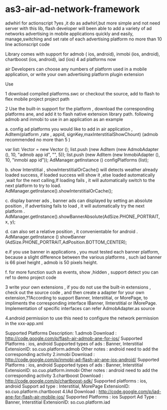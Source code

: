 as3-air-ad-network-framework
============================

adwhirl for actionscript ?yes ,it do as adwhirl,but more simple and not need server 
with this lib, flash developer will been able to  add a variety of ad networks advertising in mobile applications  quickly and easily, 
manage,switching and set rate of each advertising platform no more than 10 line actionscript  code

Library comes with support for admob (  ios, android), inmobi (ios, android), chartboost (ios, android), iad (ios) 4 ad platforms now

air Developers can choose any numbers of platform used in a mobile application, or write your own advertising platform plugin  extension

Use

1 download compiled platforms.swc or checkout the source, add to  flash to flex mobile project  project path

2 Use the built-in support for the platform , download the corresponding platforms ane, and add it to flash  native extension library path. following admob and inmobi to use in an application as an example

a. config ad platforms you would like to add in air application , AdItem(platform ,rate , appid, signKey,maxInterstitialShowChount) (admob  recommended no more than 5 )

var list: Vector <AdItem> = new Vector <AdItem> ();
list.push (new AdItem (new AdmobAdapter (), 10, "admob app id", "", 5));
list.push (new AdItem (new InmobiAdapter (), 10, "inmobi app id"));
AdManager.getInstance () configPlatforms (list);

b. show Interstitial ,  showInterstitialOrCache() will detects weather already loaded success, if loaded success will show it ,else  loaded automatically  ,wait for the next calling,If loading fails , it will automatically switch to the next platform to try to load.
AdManager.getInstance().showInterstitialOrCache();

c. display banner ads , banner ads can displayed by setting an absolute position , if advertising fails to load , it will automatically try the next  platform .
AdManager.getInstance().showBannerAbsolute(AdSize.PHONE_PORTRAIT, x, y);

d. can also set a relative position  , it convenientable for android .
AdManager.getInstance () showBanner (AdSize.PHONE_PORTRAIT,AdPosition.BOTTOM_CENTER);

e.if you use  banner in applications , you must  tested each banner platform, because a slight difference between the various platforms , such iad banner is 66 pixel height , admob is 50 pixels height.

f. for more function such as events, show ,hidden  , support  detect you can ref to demo project code

3  write your own extensions , if you do not use the built-in extensions ,  check out the source code , and then create a adapter for your own extension,??According to support Banner, Interstitial, or MorePage, to impliments the corresponding interface IBanner, IInterstitial or IMorePage. Implementation of specific interfaces can refer AdmobAdapter.as source

4.android permission to use this need to configure the network permission in the xxx-app.xml
<uses-permission android:name="android.permission.ACCESS_NETWORK_STATE"/>
<uses-permission android:name="android.permission.ACCESS_WIFI_STATE"/>
<uses-permission android:name="android.permission.INTERNET"/>

Supported Platforms Description:
1.admob
Download : http://code.google.com/p/flash-air-admob-ane-for-ios/
Supported Platforms : ios, android
Supported types of ads : Banner, Interstitial
ExtensionID: so.cuo.platform.admob
Other notes : android need to add the corresponding activity
<activity android:name="com.google.ads.AdActivity" android:configChanges="keyboard|keyboardHidden|orientation|screenLayout|uiMode|screenSize|smallestScreenSize"/>
2.inmobi
Download : http://code.google.com/p/inmobi-ad-flash-air-ane-ios-android/
Supported Platforms : ios, android
Supported types of ads : Banner, Interstitial
ExtensionID: so.cuo.platform.inmobi
Other notes : android need to add the corresponding activity
<activity android:name="com.inmobi.androidsdk.IMBrowserActivity" android:configChanges="keyboardHidden|orientation|keyboard|smallestScreenSize|screenSize" android:hardwareAccelerated="true" />
3.chartboost
Download : http://code.google.com/p/chartboost-sdk/
Supported platforms : ios, android
Support ad type : Interstitial, MorePage
ExtensionID: so.cuo.platform.chartboost
4.IAd
Download : http://code.google.com/p/iad-ane-for-flash-air-mobile-ios/
Supported Platforms : ios
Support Ad Type : Banner, Interstitial
ExtensionID: so.cuo.platform.iad
